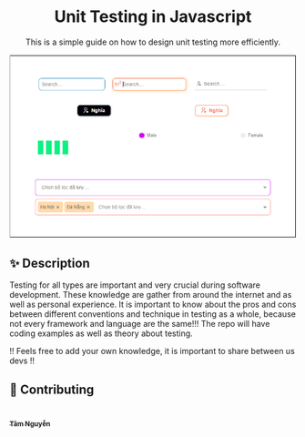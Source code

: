 <h1 align="center">Unit Testing in Javascript</h1>
<div align="center">
This is a simple guide on how to design unit testing more efficiently.

</div>

![](https://github.com/nghialthanh/Queen-night/blob/main/logo/Capture.PNG?raw=true)

## ✨ Description
Testing for all types are important and very crucial during software development.
These knowledge are gather from around the internet and as well as personal experience.
It is important to know about the pros and cons between different conventions and technique in testing as a whole, because not every framework and language are the same!!!
The repo will have coding examples as well as theory about testing. 

!! Feels free to add your own knowledge, it is important to share between us devs !!

## 🤝 Contributing

<td align="center"><a href="https://github.com/"><img src="https://scontent.fsgn1-1.fna.fbcdn.net/v/t39.30808-6/276266426_3179121449029931_5383787982859706144_n.jpg?_nc_cat=111&ccb=1-7&_nc_sid=09cbfe&_nc_ohc=cBoAXUSEtQ4AX9fQKbL&_nc_ht=scontent.fsgn1-1.fna&oh=00_AfAQ_34gSXwM5eRowEBISXl_pHzLfx7APptGHLNcWV9f1Q&oe=63BC2D91" width="100px;" alt=""/><br /><sub><b>Tâm Nguyễn</btd>
